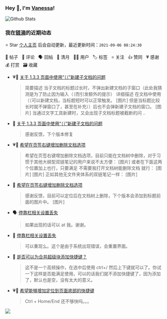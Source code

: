 ### Hey 👋, I'm [Vanessa](http://vanessa.b3log.org/)!

![Github Stats](https://github-readme-stats.vercel.app/api?username=Vanessa219&show_icons=true)

<!--events start -->

### 我在[链滴](https://ld246.com)的近期动态

⭐️ Star [个人主页](https://github.com/Vanessa219/Vanessa219) 后会自动更新，最近更新时间：`2021-09-06 08:24:30`

📝 帖子 &nbsp; 💬 评论 &nbsp; 🗣 回帖 &nbsp; 🌙 清月 &nbsp; 👨‍💻 用户 &nbsp; 🏷️ 标签 &nbsp; ⭐️ 关注 &nbsp; 👍 赞同 &nbsp; 💗 感谢 &nbsp; 💰 打赏 &nbsp; 🗃 收藏

* 💗📝 [关于 1.3.3 页面中使用“（（”新建子文档的问题](https://ld246.com/article/1630761532121)

  > 简要描述 当子文档的标题过长时，不弹出新建文档的子窗口（此处我猜测是为了防止因为输入（（而引发额外的提示） 详细描述 在文档中使用（（可以新建文档，当标题短时可以正常触发。 [图片] 但是当标题比较长时就不弹窗口了，甚至在补充））后也不会弹新建子文档的窗口。 [图片] 当通过文字工具新建时，又会出现子文档标题被截断的问 ..
* 💬 [关于 1.3.3 页面中使用“（（”新建子文档的问题](https://ld246.com/article/1630761532121/comment/1630765492060#comments)

  > 感谢反馈，下个版本修复
* 💗📝 [希望在页签右键增加删除文档选项](https://ld246.com/article/1630742293554)

  > 希望在页签右键增加删除文档选项，目前只能在文档树中删除，对于习惯于其他大纲型双链笔记的用户来说不太方便： [图片] 或者在下面这两个位置加上也行，只要满足 不需要我打开文档树能删除文档 就行： [图片] [图片] 正如其他无文件夹体系的双链笔记一样： [图片]
* 💬 [希望在页签右键增加删除文档选项](https://ld246.com/article/1630742293554/comment/1630749699038#comments)

  > 感谢反馈，目前可以定位后在文档树上删除，下个版本会添加到标题前面的图片中。 [图片]
* 🗣 [停靠栏相关设置丢失](https://ld246.com/article/1630686074236/comment/1630745960929#comments)

  > 如果出现的话可以 at 我。谢谢。
* 💬 [停靠栏相关设置丢失](https://ld246.com/article/1630686074236/comment/1630725561531#comments)

  > 可以重现么。这个是由于系统出现错误，会重置界面。
* 💬 [是否可以为合并超级块添加快捷键？](https://ld246.com/article/1630656328928/comment/1630725410297#comments)

  > 这不是一个高频操作，在选中后使用 ctrl+/ 然后上下键就可以了。你试一下这样是否能满足使用，可以的话我们就不添加快捷键了，因为添加了，默认也是空，没有太大的意义。
* 💗💬 [希望能够增加定位到页面底部的快捷键](https://ld246.com/article/1630553772001/comment/1630670026948#comments)

  > Ctrl + Home/End 还不够快吗。。。


<!--events end -->

<a title="Hits" target="_blank" href="https://github.com/Vanessa219/Vanessa219"><img src="https://hits.b3log.org/Vanessa219/Vanessa219.svg"></a>
